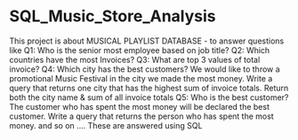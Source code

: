 # SQL_Music_Store_Analysis
This project is about MUSICAL PLAYLIST DATABASE - to answer questions like
Q1: Who is the senior most employee based on job title?
Q2: Which countries have the most Invoices?
Q3: What are top 3 values of total invoice?
Q4: Which city has the best customers? We would like to throw a promotional Music Festival in the city we made the most money. 
Write a query that returns one city that has the highest sum of invoice totals. 
Return both the city name & sum of all invoice totals
 Q5: Who is the best customer? The customer who has spent the most money will be declared the best customer. 
Write a query that returns the person who has spent the most money. and so on ....
These are answered using SQL
